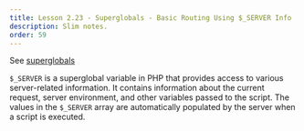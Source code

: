 ```yaml
---
title: Lesson 2.23 - Superglobals - Basic Routing Using $_SERVER Info
description: Slim notes.
order: 59
---
```


See [superglobals](https://www.php.net/manual/en/language.variables.superglobals.php)

`$_SERVER` is a superglobal variable in PHP that provides access to various server-related information. It contains information about the current request, server environment, and other variables passed to the script. The values in the `$_SERVER` array are automatically populated by the server when a script is executed.